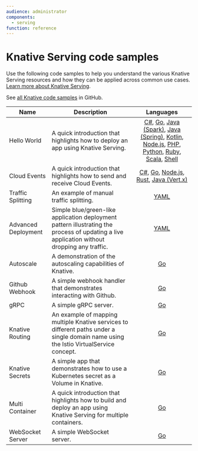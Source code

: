 ```yaml
---
audience: administrator
components:
  - serving
function: reference
---
```


# Knative Serving code samples

Use the following code samples to help you understand the various Knative
Serving resources and how they can be applied across common use cases.
[Learn more about Knative Serving](../serving/README.md).

See [all Knative code samples](https://github.com/knative/docs/tree/main/code-samples) in GitHub.

| Name               | Description                 | Languages                 |
| ------------------ | ----------------------------| :-----------------------: |
| Hello World        | A quick introduction that highlights how to deploy an app using Knative Serving. | [C#](https://github.com/knative/docs/tree/main/code-samples/serving/hello-world/helloworld-csharp/), [Go](https://github.com/knative/docs/tree/main/code-samples/serving/hello-world/helloworld-go), [Java (Spark)](https://github.com/knative/docs/tree/main/code-samples/serving/hello-world/helloworld-java-spark), [Java (Spring)](https://github.com/knative/docs/tree/main/code-samples/serving/hello-world/helloworld-java-spring), [Kotlin](https://github.com/knative/docs/tree/main/code-samples/serving/hello-world/helloworld-kotlin), [Node.js](https://github.com/knative/docs/tree/main/code-samples/serving/hello-world/helloworld-nodejs), [PHP](https://github.com/knative/docs/tree/main/code-samples/serving/hello-world/helloworld-php), [Python](https://github.com/knative/docs/tree/main/code-samples/serving/hello-world/helloworld-python), [Ruby](https://github.com/knative/docs/tree/main/code-samples/serving/hello-world/helloworld-ruby), [Scala](https://github.com/knative/docs/tree/main/code-samples/serving/hello-world/helloworld-scala), [Shell](https://github.com/knative/docs/tree/main/code-samples/serving/hello-world/helloworld-shell) |
| Cloud Events        | A quick introduction that highlights how to send and receive Cloud Events. | [C#](https://github.com/knative/docs/tree/main/code-samples/serving/cloudevents/cloudevents-dotnet), [Go](https://github.com/knative/docs/tree/main/code-samples/serving/cloudevents/cloudevents-go), [Node.js](https://github.com/knative/docs/tree/main/code-samples/serving/cloudevents/cloudevents-nodejs), [Rust](https://github.com/knative/docs/tree/main/code-samples/serving/cloudevents/cloudevents-rust), [Java (Vert.x)](https://github.com/knative/docs/tree/main/code-samples/serving/cloudevents/cloudevents-vertx) |
| Traffic Splitting   | An example of manual traffic splitting. | [YAML](../serving/traffic-management.md) |
| Advanced Deployment | Simple blue/green-like application deployment pattern illustrating the process of updating a live application without dropping any traffic.                                                                              | [YAML](../serving/traffic-management.md#routing-and-managing-traffic-with-bluegreen-deployment) |
| Autoscale           | A demonstration of the autoscaling capabilities of Knative. | [Go](../serving/autoscaling/autoscale-go/README.md) |
| Github Webhook      | A simple webhook handler that demonstrates interacting with Github. |  [Go](https://github.com/knative/docs/tree/main/code-samples/serving/gitwebhook-go) |
| gRPC                | A simple gRPC server.  | [Go](https://github.com/knative/docs/tree/main/code-samples/serving/grpc-ping-go)  |
| Knative Routing     | An example of mapping multiple Knative services to different paths under a single domain name using the Istio VirtualService concept.   | [Go](https://github.com/knative/docs/tree/main/code-samples/serving/knative-routing-go)  |
| Knative Secrets     | A simple app that demonstrates how to use a Kubernetes secret as a Volume in Knative.   | [Go](https://github.com/knative/docs/tree/main/code-samples/serving/secrets-go) |
| Multi Container     | A quick introduction that highlights how to build and deploy an app using Knative Serving for multiple containers. | [Go](https://github.com/knative/docs/tree/main/code-samples/serving/multi-container) |
| WebSocket Server    | A simple WebSocket server.  | [Go](https://github.com/knative/docs/tree/main/code-samples/serving/websocket-go)  |
